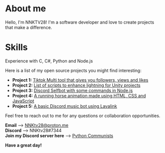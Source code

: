 # About me

Hello, I'm NNKTV28! I'm a software developer and love to create projects that make a difference.

# Skills
Experience with C, C#, Python and Node.js

Here is a list of my open source projects you might find interesting:

- **Project 1:** [Tiktok Multi tool that gives you followers, views and likes](https://github.com/NNKTV28/Tiktok-Multi-tool)
- **Project 2:** [List of scripts to enhance lightning for Unity projects](https://github.com/NNKTV28/Unity-beautigul-light-and-shader-controllers)
- **Project 3:** [Discord Selfbot with some commands in Node.js](https://github.com/NNKTV28/Discord-Sniper-)
- **Project 4:** [A running horse animation made using HTML, CSS and JavaScript](https://github.com/NNKTV28/Horse-animation)
- **Project 5:** [A basic Discord music bot using Lavalink](https://github.com/NNKTV28/Discord-Music-bot.git)

Feel free to reach out to me for any questions or collaboration opportunities.

**Email** --> NNKtv28@proton.me <br />
**Discord** --> NNKtv28#7344 <br />
**Join my Discord server here** -->  [Python Communists](https://discord.gg/9fQymyuF4c) <br />

**Have a great day!**
